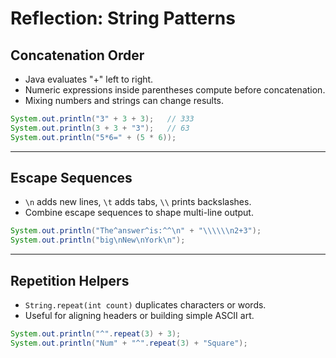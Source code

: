 # Reflection: String Patterns

## Concatenation Order

-   Java evaluates "+" left to right.
-   Numeric expressions inside parentheses compute before concatenation.
-   Mixing numbers and strings can change results.

```java
System.out.println("3" + 3 + 3);   // 333
System.out.println(3 + 3 + "3");   // 63
System.out.println("5*6=" + (5 * 6));
```

---

## Escape Sequences

-   `\n` adds new lines, `\t` adds tabs, `\\` prints backslashes.
-   Combine escape sequences to shape multi-line output.

```java
System.out.println("The^answer^is:^^\n" + "\\\\\\n2+3");
System.out.println("big\nNew\nYork\n");
```

---

## Repetition Helpers

-   `String.repeat(int count)` duplicates characters or words.
-   Useful for aligning headers or building simple ASCII art.

```java
System.out.println("^".repeat(3) + 3);
System.out.println("Num" + "^".repeat(3) + "Square");
```
